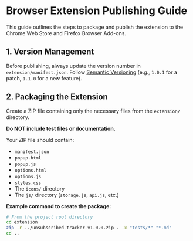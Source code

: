 # Browser Extension Publishing Guide

This guide outlines the steps to package and publish the extension to the Chrome Web Store and Firefox Browser Add-ons.

## 1. Version Management

Before publishing, always update the version number in `extension/manifest.json`. Follow [Semantic Versioning](https://semver.org/) (e.g., `1.0.1` for a patch, `1.1.0` for a new feature).

## 2. Packaging the Extension

Create a ZIP file containing only the necessary files from the `extension/` directory.

**Do NOT include test files or documentation.**

Your ZIP file should contain:
- `manifest.json`
- `popup.html`
- `popup.js`
- `options.html`
- `options.js`
- `styles.css`
- The `icons/` directory
- The `js/` directory (`storage.js`, `api.js`, etc.)

**Example command to create the package:**
```bash
# From the project root directory
cd extension
zip -r ../unsubscribed-tracker-v1.0.0.zip . -x "tests/*" "*.md"
cd ..
``` 